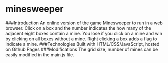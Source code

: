 # minesweeper
###Introduction
An online version of the game Minesweeper to run in a web browser. Click on a box and the number indicates the how many of the adjacent eight boxes contain a mine. You lose if you click on a mine and win by clicking on all boxes without a mine. Right clicking a box adds a flag to indicate a mine.
###Technologies
Built with HTML/CSS/JavaScript, hosted on Github Pages
###Modifications
The grid size, number of mines can be easily modified in the main.js file.

